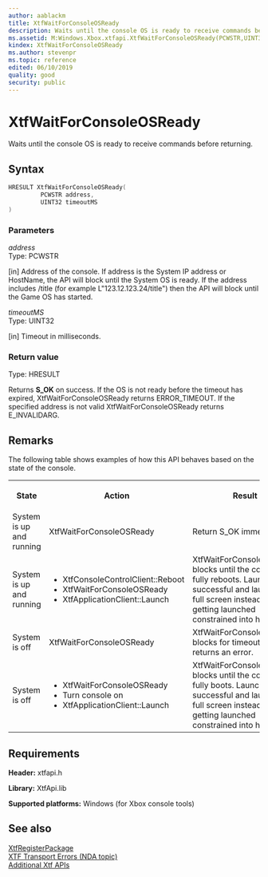 ```yaml
---
author: aablackm
title: XtfWaitForConsoleOSReady
description: Waits until the console OS is ready to receive commands before returning.
ms.assetid: M:Windows.Xbox.xtfapi.XtfWaitForConsoleOSReady(PCWSTR,UINT32)
kindex: XtfWaitForConsoleOSReady
ms.author: stevenpr
ms.topic: reference
edited: 06/10/2019
quality: good
security: public
---
```


# XtfWaitForConsoleOSReady  

Waits until the console OS is ready to receive commands before returning.

## Syntax  

```cpp
HRESULT XtfWaitForConsoleOSReady(
         PCWSTR address,
         UINT32 timeoutMS
)  
```

### Parameters  

*address*  
Type: PCWSTR 

[in] Address of the console. If address is the System IP address or HostName, the API will block until the System OS is ready. If the address includes /title (for example L"123.12.123.24/title") then the API will block until the Game OS has started.

*timeoutMS*  
Type: UINT32 

[in] Timeout in milliseconds.

### Return value  
Type: HRESULT 

Returns **S_OK** on success. If the OS is not ready before the timeout has expired, XtfWaitForConsoleOSReady returns ERROR_TIMEOUT. If the specified address is not valid XtfWaitForConsoleOSReady returns E_INVALIDARG.

## Remarks  


The following table shows examples of how this API behaves based on the state of the console.  

<table>
<tr><th>

State</th><th>

Action</th><th>

Result</th></tr>

<tr><td>System is up and running</td><td>XtfWaitForConsoleOSReady</td><td>Return S_OK immediately</td></tr>

<tr><td>System is up and running</td> <td> <ul>
<li>      XtfConsoleControlClient::Reboot</li>
<li>XtfWaitForConsoleOSReady</li>
<li>XtfApplicationClient::Launch</li>
</ul>
</td><td>XtfWaitForConsoleOSReady blocks until the console fully reboots. Launch is successful and launches full screen instead of getting launched constrained into home.</td></tr>

<tr><td>System is off</td><td>XtfWaitForConsoleOSReady</td><td>XtfWaitForConsoleOSReady blocks for timeout and returns an error.</td></tr>

<tr><td>System is off</td><td><ul>
<li>XtfWaitForConsoleOSReady</li>
<li>Turn console on</li>
<li>XtfApplicationClient::Launch</li>
</ul>
</td><td>XtfWaitForConsoleOSReady blocks until the console fully boots. Launch is successful and launches full screen instead of getting launched constrained into home.</td></tr>
</table>

## Requirements  

**Header:** xtfapi.h  

**Library:** XtfApi.lib  
  
**Supported platforms:** Windows (for Xbox console tools)  
  
## See also  

[XtfRegisterPackage](xtfregisterpackage-xtfapi-xbox-windows-m.md)  
[XTF Transport Errors (NDA topic)](../../../../../tools-console/xbox-tools-and-apis/commandlinetools/xtf-transport-errors.md)  
[Additional Xtf APIs](../atoc-xtfapi.md) 